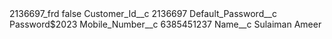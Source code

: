 <?xml version="1.0" encoding="UTF-8"?>
<CustomMetadata xmlns="http://soap.sforce.com/2006/04/metadata" xmlns:xsi="http://www.w3.org/2001/XMLSchema-instance" xmlns:xsd="http://www.w3.org/2001/XMLSchema">
    <label>2136697_frd</label>
    <protected>false</protected>
    <values>
        <field>Customer_Id__c</field>
        <value xsi:type="xsd:string">2136697</value>
    </values>
    <values>
        <field>Default_Password__c</field>
        <value xsi:type="xsd:string">Password$2023</value>
    </values>
    <values>
        <field>Mobile_Number__c</field>
        <value xsi:type="xsd:string">6385451237</value>
    </values>
    <values>
        <field>Name__c</field>
        <value xsi:type="xsd:string">Sulaiman Ameer</value>
    </values>
</CustomMetadata>
